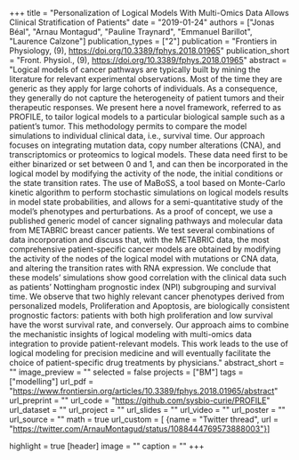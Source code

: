+++
title = "Personalization of Logical Models With Multi-Omics Data Allows Clinical Stratification of Patients"
date = "2019-01-24"
authors = ["Jonas Béal", "Arnau Montagud", "Pauline Traynard", "Emmanuel Barillot", "Laurence Calzone"]
publication_types = ["2"]
publication = "Frontiers in Physiology, (9), https://doi.org/10.3389/fphys.2018.01965"
publication_short = "Front. Physiol., (9), https://doi.org/10.3389/fphys.2018.01965"
abstract = "Logical models of cancer pathways are typically built by mining the literature for relevant experimental observations. Most of the time they are generic as they apply for large cohorts of individuals. As a consequence, they generally do not capture the heterogeneity of patient tumors and their therapeutic responses. We present here a novel framework, referred to as PROFILE, to tailor logical models to a particular biological sample such as a patient’s tumor. This methodology permits to compare the model simulations to individual clinical data, i.e., survival time. Our approach focuses on integrating mutation data, copy number alterations (CNA), and transcriptomics or proteomics to logical models. These data need first to be either binarized or set between 0 and 1, and can then be incorporated in the logical model by modifying the activity of the node, the initial conditions or the state transition rates. The use of MaBoSS, a tool based on Monte-Carlo kinetic algorithm to perform stochastic simulations on logical models results in model state probabilities, and allows for a semi-quantitative study of the model’s phenotypes and perturbations. As a proof of concept, we use a published generic model of cancer signaling pathways and molecular data from METABRIC breast cancer patients. We test several combinations of data incorporation and discuss that, with the METABRIC data, the most comprehensive patient-specific cancer models are obtained by modifying the activity of the nodes of the logical model with mutations or CNA data, and altering the transition rates with RNA expression. We conclude that these models’ simulations show good correlation with the clinical data such as patients’ Nottingham prognostic index (NPI) subgrouping and survival time. We observe that two highly relevant cancer phenotypes derived from personalized models, Proliferation and Apoptosis, are biologically consistent prognostic factors: patients with both high proliferation and low survival have the worst survival rate, and conversely. Our approach aims to combine the mechanistic insights of logical modeling with multi-omics data integration to provide patient-relevant models. This work leads to the use of logical modeling for precision medicine and will eventually facilitate the choice of patient-specific drug treatments by physicians."
abstract_short = ""
image_preview = ""
selected = false
projects = ["BM"]
tags = ["modelling"]
url_pdf = "https://www.frontiersin.org/articles/10.3389/fphys.2018.01965/abstract"
url_preprint = ""
url_code = "https://github.com/sysbio-curie/PROFILE"
url_dataset = ""
url_project = ""
url_slides = ""
url_video = ""
url_poster = ""
url_source = ""
math = true
url_custom = [
{name = "Twitter thread", url = "https://twitter.com/ArnauMontagud/status/1088444769573888003"}]

highlight = true
[header]
image = ""
caption = ""
+++
